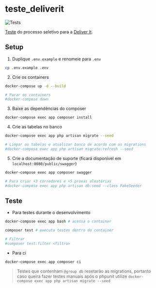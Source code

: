 # teste_deliverit

![Tests](https://github.com/nenitf/teste_deliverit/actions/workflows/tests.yml/badge.svg)

[Teste](orientacoes.md) do processo seletivo para a [Deliver It](http://deliverit.com.br/).

## Setup

1. Duplique `.env.example` e renomeie para `.env`
```sh
cp .env.example .env
```

2. Crie os containers
```sh
docker-compose up -d --build

# Parar os containers
#docker-compose down
```

3. Baixe as dependências do composer
```sh
docker-compose exec app composer install
```

4. Crie as tabelas no banco
```sh
docker-compose exec app php artisan migrate --seed

# Limpar as tabelas e atualizar banco de acordo com as migrations
#docker-compose exec app php artisan migrate:refresh --seed
```

5. Crie a documentação de suporte (ficará disponível em `localhost:8080/public/swagger`)
```sh
docker-compose exec app composer swagger

# Para criar +3 corredores e +5 provas aleatórias
#docker-compose exec app php artisan db:seed --class FakeSeeder
```

## Teste

- Para testes durante o desenvolvimento
```sh
docker-compose exec app bash # acessa o container
```
```sh
composer test # executa testes dentro do container

# Filtrar
#composer test:filter <filtro>
```

- Para ci 
```sh
docker-compose exec app composer ci
```

> Testes que contenham `@group db` resetarão as migrations, portanto caso queira fazer testes manuais após o phpunit utilize ``docker-compose exec app php artisan migrate --seed``
